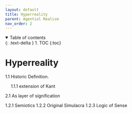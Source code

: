 ```yaml
---
layout: default
title: Hyperreality
parent: Agential Realism
nav_order: 2
---
```


<details open markdown="block">
  <summary>
    Table of contents
  </summary>
  {: .text-delta }
1. TOC
{:toc}
</details>

# Hyperreality

1.1 Historic Definition.

&emsp; 1.1.1 extension of Kant

2.1 As layer of signification

1.2.1 Semiotics
1.2.2 Original Simulacra
1.2.3 Logic of Sense
